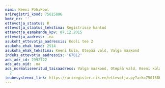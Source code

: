 ```yaml
---
nimi: Keeni Põhikool
ariregistri_kood: 75015806
kmkr_nr: ''
ettevotja_staatus: R
ettevotja_staatus_tekstina: Registrisse kantud
ettevotja_esmakande_kpv: 07.12.2015
ettevotja_aadress: .na
asukoht_ettevotja_aadressis: Kooli tee 2
asukoha_ehak_kood: 2914
asukoha_ehak_tekstina: Keeni küla, Otepää vald, Valga maakond
indeks_ettevotja_aadressis: '67012'
ads_adr_id: 2992722
ads_ads_oid: .na
ads_normaliseeritud_taisaadress: Valga maakond, Otepää vald, Keeni küla, Kooli tee
  2
teabesysteemi_link: https://ariregister.rik.ee/ettevotja.py?ark=75015806&ref=rekvisiidid
---
```

